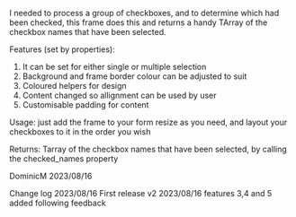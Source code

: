 I needed to process a group of checkboxes, and to determine which had been checked, this frame does this and returns a handy TArray<string> of the checkbox names that have been selected.

Features (set by properties):
1) It can be set for either single or multiple selection
2) Background and frame border colour can be adjusted to suit 
3) Coloured helpers for design 
4) Content changed so allignment can be used by user 
5) Customisable padding for content

Usage: just add the frame to your form resize as you need, and layout your checkboxes to it in the order you wish

Returns: Tarray<string> of the checkbox names that have been selected, by calling the checked_names property

DominicM 
2023/08/16 

Change log
2023/08/16 First release v2
2023/08/16 features 3,4 and 5 added following feedback
